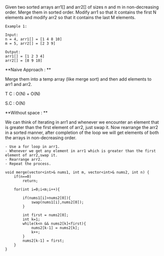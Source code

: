 
Given two sorted arrays arr1[] and arr2[] of sizes n and m in non-decreasing order. 
Merge them in sorted order. Modify arr1 so that it contains the first N elements and modify arr2 so that it contains the last M elements.

```
Example 1:

Input: 
n = 4, arr1[] = [1 4 8 10] 
m = 5, arr2[] = [2 3 9]

Output: 
arr1[] = [1 2 3 4]
arr2[] = [8 9 10]
```
**Naive Approach  : **

Merge them into a temp array (like merge sort) and then add elements to arr1 and arr2.

T C : O(N) + O(N)

S.C : O(N)

**Without space : **

We can think of Iterating in arr1 and whenever we encounter an element that is greater than the first element of arr2, just swap it. Now rearrange the arr2 in a sorted manner, after completion of the loop we will get elements of both the arrays in non-decreasing order.
```
- Use a for loop in arr1.
- Whenever we get any element in arr1 which is greater than the first element of arr2,swap it.
- Rearrange arr2.
- Repeat the process.

```

```
void merge(vector<int>& nums1, int m, vector<int>& nums2, int n) {
    if(n==0)
        return;

    for(int i=0;i<m;i++){

        if(nums1[i]>nums2[0]){
            swap(nums1[i],nums2[0]);
        }

        int first = nums2[0];
        int k=1;
        while(k<n && nums2[k]<first){
            nums2[k-1] = nums2[k];
            k++;
        }
        nums2[k-1] = first;
    }
}

```


